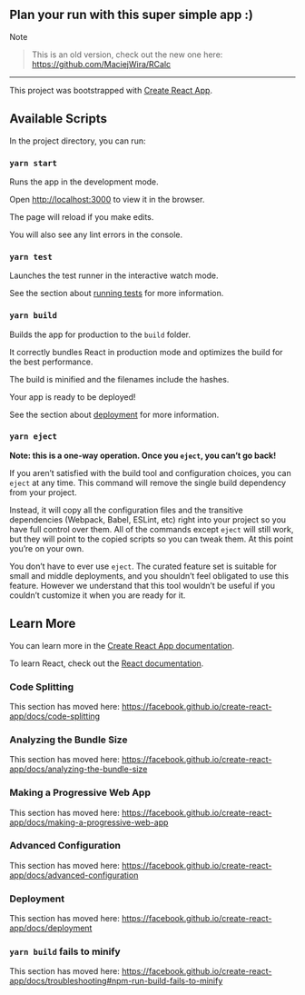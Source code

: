 ## Plan your run with this super simple app :)

>[!NOTE]
>>
>>This is an old version, check out the new one here: https://github.com/MaciejWira/RCalc

---

This project was bootstrapped with [Create React App](https://github.com/facebook/create-react-app).

  

  

## Available Scripts

  

  

In the project directory, you can run:

  

  

### `yarn start`

  

  

Runs the app in the development mode.<br  />

  

Open [http://localhost:3000](http://localhost:3000) to view it in the browser.

  

  

The page will reload if you make edits.<br  />

  

You will also see any lint errors in the console.

  

  

### `yarn test`

  

  

Launches the test runner in the interactive watch mode.<br  />

  

See the section about [running tests](https://facebook.github.io/create-react-app/docs/running-tests) for more information.

  

  

### `yarn build`

  

  

Builds the app for production to the `build` folder.<br  />

  

It correctly bundles React in production mode and optimizes the build for the best performance.

  

  

The build is minified and the filenames include the hashes.<br  />

  

Your app is ready to be deployed!

  

  

See the section about [deployment](https://facebook.github.io/create-react-app/docs/deployment) for more information.

  

  

### `yarn eject`

  

  

**Note: this is a one-way operation. Once you `eject`, you can’t go back!**

  

  

If you aren’t satisfied with the build tool and configuration choices, you can `eject` at any time. This command will remove the single build dependency from your project.

  

  

Instead, it will copy all the configuration files and the transitive dependencies (Webpack, Babel, ESLint, etc) right into your project so you have full control over them. All of the commands except `eject` will still work, but they will point to the copied scripts so you can tweak them. At this point you’re on your own.

  

  

You don’t have to ever use `eject`. The curated feature set is suitable for small and middle deployments, and you shouldn’t feel obligated to use this feature. However we understand that this tool wouldn’t be useful if you couldn’t customize it when you are ready for it.

  

  

## Learn More

  

  

You can learn more in the [Create React App documentation](https://facebook.github.io/create-react-app/docs/getting-started).

  

  

To learn React, check out the [React documentation](https://reactjs.org/).

  

  

### Code Splitting

  

  

This section has moved here: https://facebook.github.io/create-react-app/docs/code-splitting

  

  

### Analyzing the Bundle Size

  

  

This section has moved here: https://facebook.github.io/create-react-app/docs/analyzing-the-bundle-size

  

  

### Making a Progressive Web App

  

  

This section has moved here: https://facebook.github.io/create-react-app/docs/making-a-progressive-web-app

  

  

### Advanced Configuration

  

  

This section has moved here: https://facebook.github.io/create-react-app/docs/advanced-configuration

  

  

### Deployment

  

  

This section has moved here: https://facebook.github.io/create-react-app/docs/deployment

  

  

### `yarn build` fails to minify

  

  

This section has moved here: https://facebook.github.io/create-react-app/docs/troubleshooting#npm-run-build-fails-to-minify